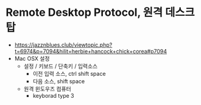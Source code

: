 # Remote Desktop Protocol, 원격 데스크탑 
- https://jazznblues.club/viewtopic.php?t=6974&p=7094&hilit=herbie+hancock+chick+corea#p7094
- Mac OSX 설정
  - 설정 / 키보드 / 단축키 / 입력소스 
    - 이전 입력 소스, ctrl shift space
    - 다음 소스, shift space
  - 원격 윈도우즈 컴퓨터
    - keyborad type 3 
